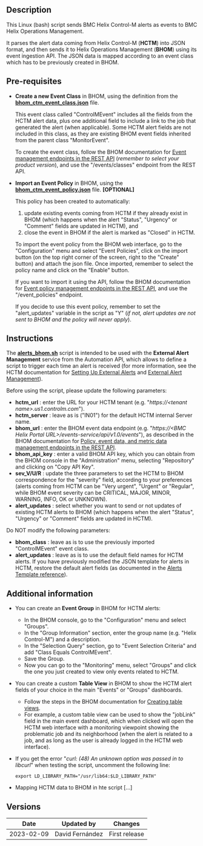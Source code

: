 ## Description

This Linux (bash) script sends BMC Helix Control-M alerts as events to BMC Helix Operations Management.

It parses the alert data coming from Helix Control-M (**HCTM**) into JSON format, and then sends it to Helix Operations Management (**BHOM**) using its event ingestion API. The JSON data is mapped according to an event class which has to be previously created in BHOM.

## Pre-requisites

- **Create a new Event Class** in BHOM, using the definition from the [**bhom_ctm_event_class.json**](bhom_ctm_event_class.json) file.

   This event class called "ControlMEvent" includes all the fields from the HCTM alert data, plus one additional field to include a link to the job that generated the alert (when applicable). Some HCTM alert fields are not included in this class, as they are existing BHOM event fields inherited from the parent class "MonitorEvent".

   To create the event class, follow the BHOM documentation for [Event management endpoints in the REST API](https://docs.bmc.com/docs/helixoperationsmanagement/231/event-management-endpoints-in-the-rest-api-1160751462.html) (*remember to select your product version*), and use the "/events/classes" endpoint from the REST API.
   
-  **Import an Event Policy** in BHOM, using the [**bhom_ctm_event_policy.json**](bhom_ctm_event_policy.json) file.  **[OPTIONAL]**

   This policy has been created to automatically:
     1. update existing events coming from HCTM if they already exist in BHOM (which happens when the alert "Status", "Urgency" or "Comment" fields are updated in HCTM), and
     2. close the event in BHOM if the alert is marked as "Closed" in HCTM.

   To import the event policy from the BHOM web interface, go to the "Configuration" menu and select "Event Policies", click on the import button (on the top right corner of the screen, right to the "Create" button) and attach the json file. Once imported, remember to select the policy name and click on the "Enable" button.

   If you want to import it using the API, follow the BHOM documentation for [Event policy management endpoints in the REST API](https://docs.bmc.com/docs/helixoperationsmanagement/231/event-policy-management-endpoints-in-the-rest-api-1160751484.html), and use the "/event_policies" endpoint.

   If you decide to use this event policy, remember to set the "alert_updates" variable in the script as "Y" (*if not, alert updates are not sent to BHOM and the policy will never apply*).

## Instructions

The [**alerts_bhom.sh**](alerts_bhom.sh) script is intended to be used with the **External Alert Management** service from the Automation API, which allows to define a script to trigger each time an alert is received (for more information, see the HCTM documentation for [Setting Up External Alerts](https://documents.bmc.com/supportu/controlm-saas/en-US/Documentation/Alerts.htm#SettingUpExternalAlerts) and [External Alert Management](https://docs.bmc.com/docs/saas-api/run-service-941879047.html#Runservice-alert_managementExternalAlertManagement)).

Before using the script, please update the following parameters:

- **hctm_url** : enter the URL for your HCTM tenant (e.g. "*https://\<tenant name\>.us1.controlm.com*").
- **hctm_server** : leave as is ("IN01") for the default HCTM internal Server name.
- **bhom_url** : enter the BHOM event data endpoint (e.g. "*https://\<BMC Helix Portal URL\>/events-service/api/v1.0/events*"), as described in the BHOM documentation for [Policy, event data, and metric data management endpoints in the REST API](https://docs.bmc.com/docs/helixoperationsmanagement/231/policy-event-data-and-metric-data-management-endpoints-in-the-rest-api-1160751457.html).
- **bhom_api_key** : enter a valid BHOM API key, which you can obtain from the BHOM console in the "Administration" menu, selecting "Repository" and clicking on "Copy API Key".
- **sev_V/U/R** : update the three parameters to set the HCTM to BHOM correspondence for the "severity" field, according to your preferences (alerts coming from HCTM can be "Very urgent", "Urgent" or "Regular", while BHOM event severity can be CRITICAL, MAJOR, MINOR, WARNING, INFO, OK or UNKNOWN).
- **alert_updates** : select whether you want to send or not updates of existing HCTM alerts to BHOM (which happens when the alert "Status", "Urgency" or "Comment" fields are updated in HCTM).

Do NOT modify the following parameters:

- **bhom_class** : leave as is to use the previously imported "ControlMEvent" event class.
- **alert_updates** : leave as is to use the default field names for HCTM alerts. If you have previously modified the JSON template for alerts in HCTM, restore the default alert fields (as documented in the [Alerts Template reference](https://docs.bmc.com/docs/saas-api/alerts-template-reference-1144242602.html)).

## Additional information

- You can create an **Event Group** in BHOM for HCTM alerts:

   - In the BHOM console, go to the "Configuration" menu and select "Groups".
   - In the "Group Information" section, enter the group name (e.g. "Helix Control-M") and a description.
   - In the "Selection Query" section, go to "Event Selection Criteria" and add "Class Equals ControlMEvent".
   - Save the Group.
   - Now you can go to the "Monitoring" menu, select "Groups" and click the one you just created to view only events related to HCTM.

- You can create a custom **Table View** in BHOM to show the HCTM alert fields of your choice in the main "Events" or "Groups" dashboards.

   - Follow the steps in the BHOM documentation for [Creating table views](https://docs.bmc.com/docs/helixoperationsmanagement/231/creating-table-views-1160750840.html).
   - For example, a custom table view can be used to show the "jobLink" field in the main event dashboard, which when clicked will open the HCTM web interface with a monitoring viewpoint showing the problematic job and its neighborhood (when the alert is related to a job, and as long as the user is already logged in the HCTM web interface).

- If you get the error "*curl: (48) An unknown option was passed in to libcurl*" when testing the script, uncomment the following line: 

  ``export LD_LIBRARY_PATH="/usr/lib64:$LD_LIBRARY_PATH"``

- Mapping HCTM data to BHOM in hte script [...]

## Versions

| Date | Updated by | Changes |
| - | - | - |
| 2023-02-09 | David Fernández | First release |
